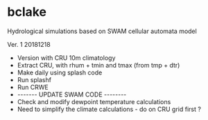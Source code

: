 # bclake

Hydrological simulations based on SWAM cellular automata model

Ver. 1 20181218
- Version with CRU 10m climatology
- Extract CRU, with rhum + tmin and tmax (from tmp + dtr)
- Make daily using splash code
- Run splashf
- Run CRWE
- ------- UPDATE SWAM CODE --------
- Check and modify dewpoint temperature calculations
- Need to simplify the climate calculations - do on CRU grid first ?